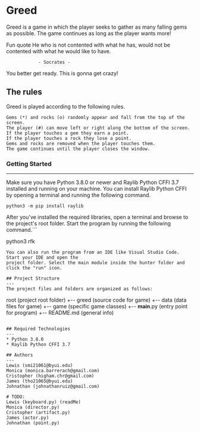 # Greed
Greed is a game in which the player seeks to gather as many falling gems as possible. 
The game continues as long as the player wants more!
    
Fun quote
    He who is not contented with what he has,
would not be contented with what he would like to have.

                - Socrates -

You better get ready. This is gonna get crazy!
## The rules
Greed is played according to the following rules.

    Gems (*) and rocks (o) randomly appear and fall from the top of the screen.
    The player (#) can move left or right along the bottom of the screen.
    If the player touches a gem they earn a point.
    If the player touches a rock they lose a point.
    Gems and rocks are removed when the player touches them.
    The game continues until the player closes the window.


### Getting Started
---
Make sure you have Python 3.8.0 or newer and Raylib Python CFFI 3.7 installed and running on your machine. You can install Raylib Python CFFI by opening a terminal and running the following command.
```
python3 -m pip install raylib
```
After you've installed the required libraries, open a terminal and browse to the project's root folder. Start the program by running the following command.```

python3 rfk 
```
You can also run the program from an IDE like Visual Studio Code. Start your IDE and open the 
project folder. Select the main module inside the hunter folder and click the "run" icon.

## Project Structure
---
The project files and folders are organized as follows:
```
root                    (project root folder)
+-- greed                 (source code for game)
  +-- data              (data files for game)
  +-- game              (specific game classes)
  +-- __main__.py       (entry point for program)
+-- README.md           (general info)
```

## Required Technologies
---
* Python 3.8.0
* Raylib Python CFFI 3.7

## Authors
---
Lewis (smi21061@byui.edu)
Monica (monica.barrerach@gmail.com)
Cristopher (higham.chr@gmail.com)
James (tho21065@byui.edu)
Johnathan (johnathanruiz@gmail.com)

# TODO: 
Lewis (keyboard.py) (readMe) 
Monica (director.py)
Cristopher (artifact.py)  
James (actor.py)
Johnathan (point.py)